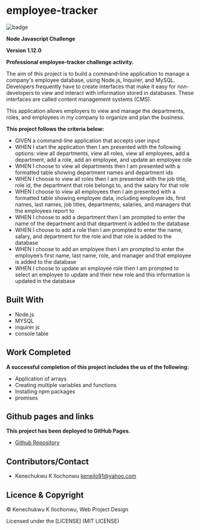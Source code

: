 # employee-tracker

![badge](https://img.shields.io/badge/License-mit-red.svg)

**Node Javascript Challenge**

**Version 1.12.0**

**Professional employee-tracker challenge activity.**

The aim of this project is to build a command-line application to manage a company's employee database, using Node.js, Inquirer, and MySQL. Developers frequently have to create interfaces that make it easy for non-developers to view and interact with information stored in databases. These interfaces are called content management systems (CMS).

This application allows employers to view and manage the departments, roles, and employees in my company to organize and plan the business.

**This project follows the criteria below:**

- GIVEN a command-line application that accepts user input
- WHEN I start the application then I am presented with the following options: view all departments, view all roles, view all employees, add a department, add a role, add an employee, and update an employee role
- WHEN I choose to view all departments then I am presented with a formatted table showing department names and department ids
- WHEN I choose to view all roles then I am presented with the job title, role id, the department that role belongs to, and the salary for that role
- WHEN I choose to view all employees then I am presented with a formatted table showing employee data, including employee ids, first names, last names, job titles, departments, salaries, and managers that the employees report to
- WHEN I choose to add a department then I am prompted to enter the name of the department and that department is added to the database
- WHEN I choose to add a role then I am prompted to enter the name, salary, and department for the role and that role is added to the database
- WHEN I choose to add an employee then I am prompted to enter the employee’s first name, last name, role, and manager and that employee is added to the database
- WHEN I choose to update an employee role then I am prompted to select an employee to update and their new role and this information is updated in the database


## Built With

- Node.js
- MYSQL
- inquirer js
- console table


## Work Completed

**A successful completion of this project includes the us of the following:**

- Application of arrays
- Creating multiple variables and functions
- Installing npm packages
- promises

## Github pages and links

**This project has been deployed to GitHub Pages.** 

- [Github Repository](https://github.com/kenesei91/note-taker)


## Contributors/Contact

- Kenechukwu K Ilochonwu <keneilo91@yahoo.com>


## Licence & Copyright


© Kenechukwu K Ilochonwu, Web Project Design


Licensed under the [LICENSE] (MIT LICENSE)
